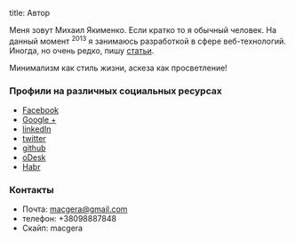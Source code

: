 title: Автор

Меня зовут Михаил Якименко. Если кратко то я обычный человек. На данный момент <sup class="now">2013</sup> я занимаюсь разработкой в сфере веб-технологий. Иногда, но очень редко, пишу [статьи](/pages/articles/). 

Минимализм как стиль жизни, аскеза как просветление!

### Профили на различных социальных ресурсах

* [Facebook](http://facebook.com/mihail.yakimenko)
* [Google +](https://plus.google.com/109863761092133260760/)
* [linkedIn](https://linkedin.com/in/myakimenko)
* [twitter](http://twitter.com/#!/macgera)
* [github](https://github.com/macgera)
* [oDesk](https://www.odesk.com/users/Expert-html-css-coding-Experience-from-2004_~~324698726c9323ba?_redirected)
* [Habr](http://habrahabr.ru/users/macgera/)

### Контакты

* Почта: [macgera@gmail.com](mailto:macgera@gmail.com)
* телефон: +38098887848
* Скайп: macgera
